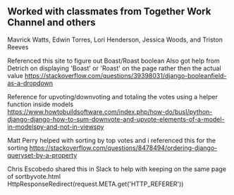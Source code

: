 ## Worked with classmates from Together Work Channel and others

Mavrick Watts, Edwin Torres, Lori Henderson, Jessica Woods, and Triston Reeves


Referenced this site to figure out Boast/Roast boolean
Also got help from Detrich on displaying 'Boast' or 'Roast' on the page rather then the actual value
https://stackoverflow.com/questions/39398031/django-booleanfield-as-a-dropdown


Reference for upvoting/downvoting and totaling the votes using a helper function inside models
https://www.howtobuildsoftware.com/index.php/how-do/busI/python-django-django-how-to-sum-downvote-and-upvote-elements-of-a-model-in-modelspy-and-not-in-viewspy


Matt Perry helped with sorting by top votes and i referenced this for the sorting
https://stackoverflow.com/questions/8478494/ordering-django-queryset-by-a-property


Chris Escobedo  shared this in Slack to help with keeping on the same page of sortbyvote.html
HttpResponseRedirect(request.META.get('HTTP_REFERER'))